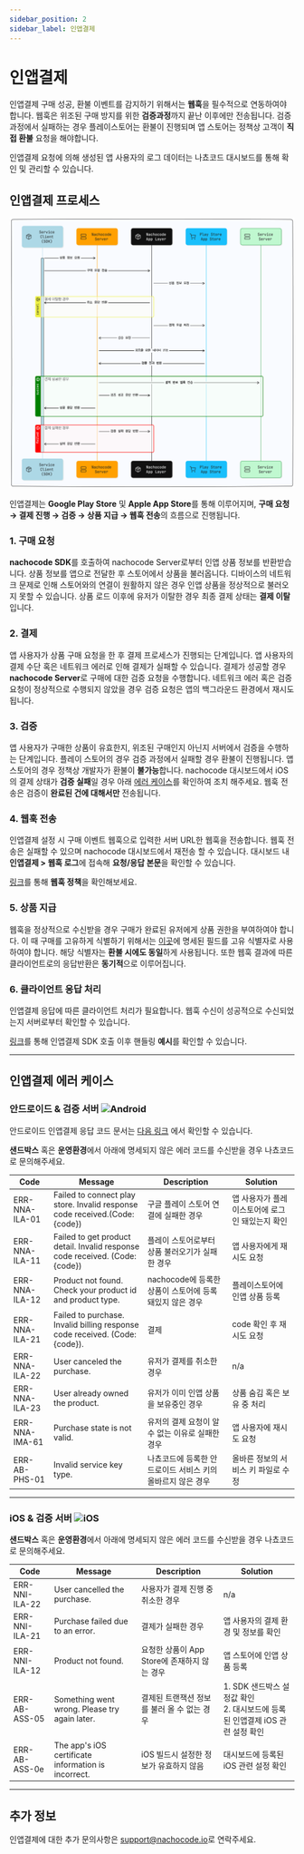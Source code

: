 ```yaml
---
sidebar_position: 2
sidebar_label: 인앱결제
---
```


# 인앱결제

인앱결제 구매 성공, 환불 이벤트를 감지하기 위해서는 **웹훅**을 필수적으로 연동하여야 합니다. 웹훅은 위조된 구매 방지를 위한 **검증과정**까지 끝난 이후에만 전송됩니다.
검증과정에서 실패하는 경우 플레이스토어는 환불이 진행되며 앱 스토어는 정책상 고객이 **직접 환불** 요청을 해야합니다.

인앱결제 요청에 의해 생성된 앱 사용자의 로그 데이터는 나쵸코드 대시보드를 통해 확인 및 관리할 수 있습니다.

## **인앱결제 프로세스**

![test](../../static/img/developer/nachocode_iap_sequence_diagram.png)

인앱결제는 **Google Play Store** 및 **Apple App Store**를 통해 이루어지며, **구매 요청 → 결제 진행 → 검증 → 상품 지급 → 웹훅 전송**의 흐름으로 진행됩니다.

### 1. 구매 요청

**nachocode SDK**를 호출하여 nachocode Server로부터 인앱 상품 정보를 반환받습니다. 상품 정보를 앱으로 전달한 후 스토어에서 상품을 불러옵니다.
디바이스의 네트워크 문제로 인해 스토어와의 연결이 원활하지 않은 경우 인앱 상품을 정상적으로 불러오지 못할 수 있습니다.
상품 로드 이후에 유저가 이탈한 경우 최종 결제 상태는 **결제 이탈**입니다.

### 2. 결제

앱 사용자가 상품 구매 요청을 한 후 결제 프로세스가 진행되는 단계입니다.
앱 사용자의 결제 수단 혹은 네트워크 에러로 인해 결제가 실패할 수 있습니다.
결제가 성공할 경우 **nachocode Server**로 구매에 대한 검증 요청을 수행합니다.
네트워크 에러 혹은 검증 요청이 정상적으로 수행되지 않았을 경우 검증 요청은 앱의 백그라운드 환경에서 재시도 됩니다.

### 3. 검증

앱 사용자가 구매한 상품이 유효한지, 위조된 구매인지 아닌지 서버에서 검증을 수행하는 단계입니다. 플레이 스토어의 경우 검증 과정에서 실패할 경우 환불이 진행됩니다.
앱 스토어의 경우 정책상 개발자가 환불이 **불가능**합니다. nachocode 대시보드에서 iOS의 결제 상태가 **검증 실패**일 경우 아래 [에러 케이스](#인앱-결제-에러-케이스)를 확인하여 조치 해주세요. 웹훅 전송은 검증이 **완료된 건에 대해서만** 전송됩니다.

### 4. 웹훅 전송

인앱결제 설정 시 구매 이벤트 웹훅으로 입력한 서버 URL한 웹훅을 전송합니다.
웹훅 전송은 실패할 수 있으며 nachocode 대시보드에서 재전송 할 수 있습니다. 대시보드 내 **인앱결제 > 웹훅 로그**에 접속해 **요청/응답 본문**을 확인할 수 있습니다.

[링크](../guide/webhook/overview.md)를 통해 **웹훅 정책**을 확인해보세요.

### 5. 상품 지급

웹훅을 정상적으로 수신받을 경우 구매가 완료된 유저에게 상품 권한을 부여하여야 합니다.
이 때 구매를 고유하게 식별하기 위해서는 [이곳](./webhook/iap/purchase.md#playstorepurchasedata)에 명세된 필드를 고유 식별자로 사용하여야 합니다.
해당 식별자는 **환불 시에도 동일**하게 사용됩니다. 또한 웹훅 결과에 따른 클라이언트로의 응답반환은 **동기적**으로 이루어집니다.

### 6. 클라이언트 응답 처리

인앱결제 응답에 따른 클라이언트 처리가 필요합니다. 웹훅 수신이 성공적으로 수신되었는지 서버로부터 확인할 수 있습니다.

[링크](../sdk/namespaces/iap.md#사용-예제)를 통해 인앱결제 SDK 호출 이후 핸들링 **예시**를 확인할 수 있습니다.

---

## 인앱결제 에러 케이스

### **안드로이드 & 검증 서버 ![Android](https://img.shields.io/badge/Android-A4C639?logo=android)**

안드로이드 인앱결제 응답 코드 문서는 [다음 링크](https://developer.android.com/reference/com/android/billingclient/api/BillingClient.BillingResponseCode)
에서 확인할 수 있습니다.

**샌드박스** 혹은 **운영환경**에서 아래에 명세되지 않은 에러 코드를 수신받을 경우 나쵸코드로 문의해주세요.

| **Code**       | **Message**                                                                    | **Description**                                             | **Solution**                                    |
| -------------- | ------------------------------------------------------------------------------ | ----------------------------------------------------------- | ----------------------------------------------- |
| ERR-NNA-ILA-01 | Failed to connect play store. Invalid response code received.(Code: \{code\})  | 구글 플레이 스토어 연결에 실패한 경우                       | 앱 사용자가 플레이스토어에 로그인 돼있는지 확인 |
| ERR-NNA-ILA-11 | Failed to get product detail. Invalid response code received. (Code: \{code\}) | 플레이 스토어로부터 상품 불러오기가 실패한 경우             | 앱 사용자에게 재시도 요청                       |
| ERR-NNA-ILA-12 | Product not found. Check your product id and product type.                     | nachocode에 등록한 상품이 스토어에 등록돼있지 않은 경우     | 플레이스토어에 인앱 상품 등록                   |
| ERR-NNA-ILA-21 | Failed to purchase. Invalid billing response code received. (Code: \{code\}).  | 결제                                                        | code 확인 후 재시도 요청                        |
| ERR-NNA-ILA-22 | User canceled the purchase.                                                    | 유저가 결제를 취소한 경우                                   | n/a                                             |
| ERR-NNA-ILA-23 | User already owned the product.                                                | 유저가 이미 인앱 상품을 보유중인 경우                       | 상품 숨김 혹은 보유 중 처리                     |
| ERR-NNA-IMA-61 | Purchase state is not valid.                                                   | 유저의 결제 요청이 알 수 없는 이유로 실패한 경우            | 앱 사용자에 재시도 요청                         |
| ERR-AB-PHS-01  | Invalid service key type.                                                      | 나쵸코드에 등록한 안드로이드 서비스 키의 올바르지 않은 경우 | 올바른 정보의 서비스 키 파일로 수정             |

---

### **iOS & 검증 서버 ![iOS](https://img.shields.io/badge/ios-000000?logo=apple&color=lightgray)**

**샌드박스** 혹은 **운영환경**에서 아래에 명세되지 않은 에러 코드를 수신받을 경우 나쵸코드로 문의해주세요.

| **Code**       | **Message**                                         | **Description**                              | **Solution**                                                                      |
| -------------- | --------------------------------------------------- | -------------------------------------------- | --------------------------------------------------------------------------------- |
| ERR-NNI-ILA-22 | User cancelled the purchase.                        | 사용자가 결제 진행 중 취소한 경우            | n/a                                                                               |
| ERR-NNI-ILA-21 | Purchase failed due to an error.                    | 결제가 실패한 경우                           | 앱 사용자의 결제 환경 및 정보를 확인                                              |
| ERR-NNI-ILA-12 | Product not found.                                  | 요청한 상품이 App Store에 존재하지 않는 경우 | 앱 스토어에 인앱 상품 등록                                                        |
| ERR-AB-ASS-05  | Something went wrong. Please try again later.       | 결제된 트랜잭션 정보를 불러 올 수 없는 경우  | 1. SDK 샌드박스 설정값 확인<br/> 2. 대시보드에 등록된 인앱결제 iOS 관련 설정 확인 |
| ERR-AB-ASS-0e  | The app's iOS certificate information is incorrect. | iOS 빌드시 설정한 정보가 유효하지 않음       | 대시보드에 등록된 iOS 관련 설정 확인                                              |

---

## 추가 정보

인앱결제에 대한 추가 문의사항은 [support@nachocode.io](mailto:support@nachocode.io)로 연락주세요.
